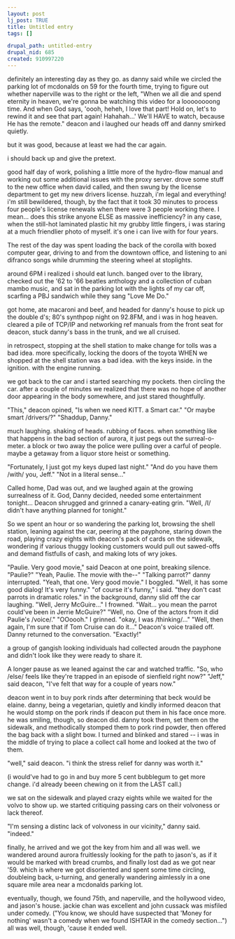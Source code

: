 ```yaml
--- 
layout: post
lj_post: TRUE
title: Untitled entry
tags: []

drupal_path: untitled-entry
drupal_nid: 685
created: 910997220
---
```

definitely an interesting day as they go. as danny said while we circled the parking lot of mcdonalds on 59 for the fourth time, trying to figure out whether naperville was to the right or the left, "When we all die and spend eternity in heaven, we're gonna be watching this video for a loooooooong time. And when God says, 'oooh, heheh, I love that part! Hold on, let's to rewind it and see that part again! Hahahah...' We'll HAVE to watch, because He has the remote." deacon and i laughed our heads off and danny smirked quietly.

but it was good, because at least we had the car again.

i should back up and give the pretext.

good half day of work, polishing a little more of the hydro-flow manual and working out some additional issues with the proxy server. drove some stuff to the new office when david called, and then swung by the license department to get my new drivers license. huzzah, i'm legal and everything! i'm still bewildered, though, by the fact that it took 30 minutes to process four people's license renewals when there were 3 people working there. I mean... does this strike anyone ELSE as massive inefficiency? in any case, when the still-hot laminated plastic hit my grubby little fingers, i was staring at a much friendlier photo of myself. it's one i can live with for four years.

The rest of the day was spent loading the back of the corolla with boxed computer gear, driving to and from the downtown office, and listening to ani difranco songs while drumming the steering wheel at stoplights.

around 6PM i realized i should eat lunch. banged over to the library, checked out the '62 to '66 beatles anthology and a collection of cuban mambo music, and sat in the parking lot with the lights of my car off, scarfing a PBJ sandwich while they sang "Love Me Do."

got home, ate macaroni and beef, and headed for danny's house to pick up the double d's; 80's synthpop night on 92.8FM, and i was in hog heaven. cleared a pile of TCP/IP and networking ref manuals from the front seat for deacon, stuck danny's bass in the trunk, and we all cruised.

in retrospect, stopping at the shell station to make change for tolls was a bad idea. more specifically, locking the doors of the toyota WHEN we shopped at the shell station was a bad idea. with the keys inside. in the ignition. with the engine running.

we got back to the car and i started searching my pockets. then circling the car. after a couple of minutes we realized that there was no hope of another door appearing in the body somewhere, and just stared thoughtfully.

"This," deacon opined, "Is when we need KITT. a Smart car."
"Or maybe smart /drivers/?"
"Shaddup, Danny."

much laughing. shaking of heads. rubbing of faces. when something like that happens in the bad section of aurora, it just pegs out the surreal-o-meter. a block or two away the police were pulling over a carful of people. maybe a getaway from a liquor store heist or something.

"Fortunately, I just got my keys duped last night."
"And do you have them /with/ you, Jeff."
"Not in a literal sense..."

Called home, Dad was out, and we laughed again at the growing surrealness of it. God, Danny decided, needed some entertainment tonight... Deacon shrugged and grinned a canary-eating grin. "Well, /I/ didn't have anything planned for tonight."

So we spent an hour or so wandering the parking lot, browsing the shell station, leaning against the car, peering at the payphone, staring down the road, playing crazy eights with deacon's pack of cards on the sidewalk, wondering if various thuggy looking customers would pull out sawed-offs and demand fistfulls of cash, and making lots of wry jokes.

"Paulie. Very good movie," said Deacon at one point, breaking silence.
"Paulie?"
"Yeah, Paulie. The movie with the--"
"Talking parrot?" danny interrupted.
"Yeah, that one. Very good movie."
I boggled.
"Well, it has some good dialog! It's very funny."
"of course it's funny," i said. "they don't cast parrots in dramatic roles."
in the background, danny slid off the car laughing.
"Well, Jerry McGuire..."
I frowned. "Wait... you mean the parrot could've been in Jerrie McGuire?"
"Well, no. One of the actors from it did Paulie's /voice/."
"OOoooh." I grinned. "okay, I was /thinking/..."
"Well, then again, I'm sure that if Tom Cruise can do it..." Deacon's voice trailed off.
Danny returned to the conversation. "Exactly!"

a group of gangish looking individuals had collected aroudn the payphone and didn't look like they were ready to share it.

A longer pause as we leaned against the car and watched traffic. "So, who /else/ feels like they're trapped in an episode of sienfield right now?"
"Jeff," said deacon, "I've felt that way for a couple of years now."

deacon went in to buy pork rinds after determining that beck would be elaine. danny, being a vegetarian, quietly and kindly informed deacon that he would stomp on the pork rinds if deacon put them in his face once more. he was smiling, though, so deacon did. danny took them, set them on the sidewalk, and methodically stomped them to pork rind powder, then offered the bag back with a slight bow. I turned and blinked and stared -- i was in the middle of trying to place a collect call home and looked at the two of them. 

"well," said deacon. "i think the stress relief for danny was worth it."

(i would've had to go in and buy more 5 cent bubblegum to get more change. i'd already beeen chewing on it from the LAST call.)

we sat on the sidewalk and played crazy eights while we waited for the volvo to show up. we started critiquing passing cars on their volvoness or lack thereof.

"I'm sensing a distinc lack of volvoness in our vicinity," danny said.
"indeed."

finally, he arrived and we got the key from him and all was well. we wandered around aurora fruitlessly looking for the path to jason's, as if it would be marked with bread crumbs, and finally lost dad as we got near '59. which is where we got disoriented and spent some time circling, doubleing back, u-turning, and generally wandering aimlessly in a one square mile area near a mcdonalds parking lot.

eventually, though, we found 75th, and naperville, and the hollywood video, and jason's house. jackie chan was excellent and john cussack was misfiled under comedy. ("You know, we should have suspected that 'Money for nothing' wasn't a comedy when we found ISHTAR in the comedy section...") all was well, though, 'cause it ended well.

